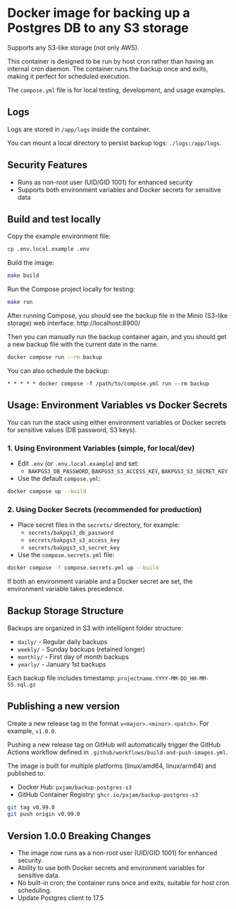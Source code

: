 # Docker image for backing up a Postgres DB to any S3 storage

Supports any S3-like storage (not only AWS).

This container is designed to be run by host cron rather than having an internal cron daemon.
The container runs the backup once and exits, making it perfect for scheduled execution.

The `compose.yml` file is for local testing, development, and usage examples.

## Logs

Logs are stored in `/app/logs` inside the container.

You can mount a local directory to persist backup logs: `./logs:/app/logs`.

## Security Features

- Runs as non-root user (UID/GID 1001) for enhanced security
- Supports both environment variables and Docker secrets for sensitive data

## Build and test locally

Copy the example environment file:

```bash
cp .env.local.example .env
```

Build the image:

```bash
make build
```

Run the Compose project locally for testing:

```bash
make run
```

After running Compose, you should see the backup file in the Minio (S3-like storage) web interface:
http://localhost:8900/

Then you can manually run the backup container again, and you should
get a new backup file with the current date in the name.

```bash
docker compose run --rm backup
```

You can also schedule the backup:

```crontab
* * * * * docker compose -f /path/to/compose.yml run --rm backup
```

## Usage: Environment Variables vs Docker Secrets

You can run the stack using either environment variables or Docker secrets for sensitive values (DB password, S3 keys).

### 1. Using Environment Variables (simple, for local/dev)

- Edit `.env` (or `.env.local.example`) and set:
	- `BAKPGS3_DB_PASSWORD`, `BAKPGS3_S3_ACCESS_KEY`, `BAKPGS3_S3_SECRET_KEY`
- Use the default `compose.yml`:

```bash
docker compose up --build
```

### 2. Using Docker Secrets (recommended for production)

- Place secret files in the `secrets/` directory, for example:
	- `secrets/bakpgs3_db_password`
	- `secrets/bakpgs3_s3_access_key`
	- `secrets/bakpgs3_s3_secret_key`
- Use the `compose.secrets.yml` file:

```bash
docker compose -f compose.secrets.yml up --build
```

If both an environment variable and a Docker secret are set, the environment variable takes precedence.

## Backup Storage Structure

Backups are organized in S3 with intelligent folder structure:

- `daily/` - Regular daily backups
- `weekly/` - Sunday backups (retained longer)
- `monthly/` - First day of month backups
- `yearly/` - January 1st backups

Each backup file includes timestamp: `projectname.YYYY-MM-DD_HH-MM-SS.sql.gz`

## Publishing a new version

Create a new release tag in the format `v<major>.<minor>.<patch>`.
For example, `v1.0.0`.

Pushing a new release tag on GitHub will automatically trigger
the GitHub Actions workflow defined in
`.github/workflows/build-and-push-images.yml`.

The image is built for multiple platforms (linux/amd64, linux/arm64) and published to:

- Docker Hub: `pxjam/backup-postgres-s3`
- GitHub Container Registry: `ghcr.io/pxjam/backup-postgres-s3`

```bash
git tag v0.99.0
git push origin v0.99.0
```

## Version 1.0.0 Breaking Changes

- The image now runs as a non-root user (UID/GID 1001) for enhanced security.
- Ability to use both Docker secrets and environment variables for sensitive data.
- No built-in cron; the container runs once and exits, suitable for host cron scheduling.
- Update Postgres client to 17.5
